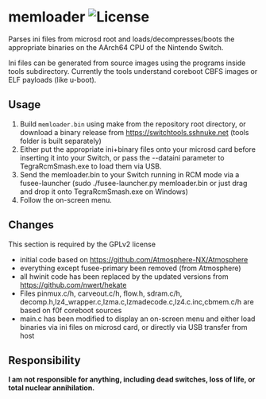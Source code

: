# memloader ![License](https://img.shields.io/badge/License-GPLv2-blue.svg)
Parses ini files from microsd root and loads/decompresses/boots the appropriate binaries on the AArch64 CPU of the Nintendo Switch. 

Ini files can be generated from source images using the programs inside tools subdirectory. Currently the tools understand coreboot CBFS images or ELF payloads (like u-boot).

## Usage
 1. Build `memloader.bin` using make from the repository root directory, or download a binary release from https://switchtools.sshnuke.net (tools folder is built separately)
 2. Either put the appropriate ini+binary files onto your microsd card before inserting it into your Switch, or pass the --dataini parameter to TegraRcmSmash.exe to load them via USB.
 2. Send the memloader.bin to your Switch running in RCM mode via a fusee-launcher (sudo ./fusee-launcher.py memloader.bin or just drag and drop it onto TegraRcmSmash.exe on Windows)
 3. Follow the on-screen menu.

## Changes

This section is required by the GPLv2 license

 * initial code based on https://github.com/Atmosphere-NX/Atmosphere
 * everything except fusee-primary been removed (from Atmosphere)
 * all hwinit code has been replaced by the updated versions from https://github.com/nwert/hekate
 * Files pinmux.c/h, carveout.c/h, flow.h, sdram.c/h, decomp.h,lz4_wrapper.c,lzma.c,lzmadecode.c,lz4.c.inc,cbmem.c/h are based on f0f coreboot sources
 * main.c has been modified to display an on-screen menu and either load binaries via ini files on microsd card, or directly via USB transfer from host

## Responsibility

**I am not responsible for anything, including dead switches, loss of life, or total nuclear annihilation.**
